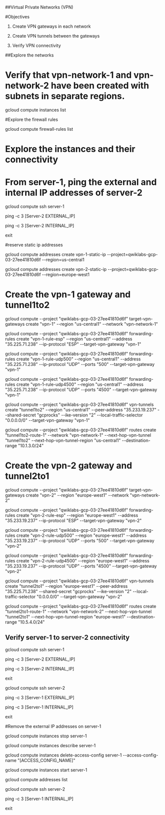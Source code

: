 ##Virtual Private Networks (VPN)

#Objectives
1. Create VPN gateways in each network

2. Create VPN tunnels between the gateways

3. Verify VPN connectivity


##Explore the networks
# Verify that vpn-network-1 and vpn-network-2 have been created with subnets in separate regions.

gcloud compute instances list

#Explore the firewall rules

gcloud compute firewall-rules list

# Explore the instances and their connectivity

# From server-1, ping the external and internal  IP addresses of server-2

gcloud compute ssh server-1

ping -c 3 [Server-2 EXTERNAL_IP]

ping -c 3 [Server-2 INTERNAL_IP]

exit

#reserve static ip addresses

gcloud compute addresses create vpn-1-static-ip --project=qwiklabs-gcp-03-27ee41810d6f --region=us-central1

gcloud compute addresses create vpn-2-static-ip --project=qwiklabs-gcp-03-27ee41810d6f --region=europe-west1

# Create the vpn-1 gateway and tunnel1to2

gcloud compute --project "qwiklabs-gcp-03-27ee41810d6f" target-vpn-gateways create "vpn-1" --region "us-central1" --network "vpn-network-1"

gcloud compute --project "qwiklabs-gcp-03-27ee41810d6f" forwarding-rules create "vpn-1-rule-esp" --region "us-central1" --address "35.225.71.238" --ip-protocol "ESP" --target-vpn-gateway "vpn-1"

gcloud compute --project "qwiklabs-gcp-03-27ee41810d6f" forwarding-rules create "vpn-1-rule-udp500" --region "us-central1" --address "35.225.71.238" --ip-protocol "UDP" --ports "500" --target-vpn-gateway "vpn-1"

gcloud compute --project "qwiklabs-gcp-03-27ee41810d6f" forwarding-rules create "vpn-1-rule-udp4500" --region "us-central1" --address "35.225.71.238" --ip-protocol "UDP" --ports "4500" --target-vpn-gateway "vpn-1"

gcloud compute --project "qwiklabs-gcp-03-27ee41810d6f" vpn-tunnels create "tunnel1to2" --region "us-central1" --peer-address "35.233.19.237" --shared-secret "gcprocks" --ike-version "2" --local-traffic-selector "0.0.0.0/0" --target-vpn-gateway "vpn-1"

gcloud compute --project "qwiklabs-gcp-03-27ee41810d6f" routes create "tunnel1to2-route-1" --network "vpn-network-1" --next-hop-vpn-tunnel "tunnel1to2" --next-hop-vpn-tunnel-region "us-central1" --destination-range "10.1.3.0/24"


# Create the vpn-2 gateway and tunnel2to1

gcloud compute --project "qwiklabs-gcp-03-27ee41810d6f" target-vpn-gateways create "vpn-2" --region "europe-west1" --network "vpn-network-2"

gcloud compute --project "qwiklabs-gcp-03-27ee41810d6f" forwarding-rules create "vpn-2-rule-esp" --region "europe-west1" --address "35.233.19.237" --ip-protocol "ESP" --target-vpn-gateway "vpn-2"

gcloud compute --project "qwiklabs-gcp-03-27ee41810d6f" forwarding-rules create "vpn-2-rule-udp500" --region "europe-west1" --address "35.233.19.237" --ip-protocol "UDP" --ports "500" --target-vpn-gateway "vpn-2"

gcloud compute --project "qwiklabs-gcp-03-27ee41810d6f" forwarding-rules create "vpn-2-rule-udp4500" --region "europe-west1" --address "35.233.19.237" --ip-protocol "UDP" --ports "4500" --target-vpn-gateway "vpn-2"

gcloud compute --project "qwiklabs-gcp-03-27ee41810d6f" vpn-tunnels create "tunnel2to1" --region "europe-west1" --peer-address "35.225.71.238" --shared-secret "gcprocks" --ike-version "2" --local-traffic-selector "0.0.0.0/0" --target-vpn-gateway "vpn-2"

gcloud compute --project "qwiklabs-gcp-03-27ee41810d6f" routes create "tunnel2to1-route-1" --network "vpn-network-2" --next-hop-vpn-tunnel "tunnel2to1" --next-hop-vpn-tunnel-region "europe-west1" --destination-range "10.5.4.0/24"


## Verify server-1 to server-2 connectivity
gcloud compute ssh server-1

ping -c 3 [Server-2 EXTERNAL_IP]

ping -c 3 [Server-2 INTERNAL_IP]

exit

gcloud compute ssh server-2

ping -c 3 [Server-1 EXTERNAL_IP]

ping -c 3 [Server-1 INTERNAL_IP]

exit

#Remove the external IP addresses on server-1

gcloud compute instances stop server-1

gcloud compute instances describe server-1

gcloud compute instances delete-access-config server-1 --access-config-name "[ACCESS_CONFIG_NAME]"

gcloud compute instances start server-1

gcloud compute addresses list

gcloud compute ssh server-2

ping -c 3 [Server-1 INTERNAL_IP]

exit
